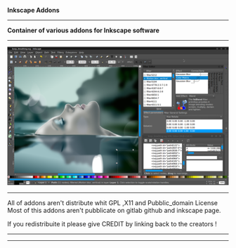 <strong>Inkscape Addons</strong>
<hr align=”left” size=”1″ width=”300″ color=”red” noshade>
<b>Container of various addons for Inkscape software</b>
<hr align=”left” size=”1″ width=”300″ color=”red” noshade>
<img src="https://github.com/ilnanny/Inkscape-addons/blob/master/preview.png?raw=true"Inkscape Addons">

<hr align=”left” size=”1″ width=”300″ color=”red” noshade>
 All of addons aren't  distribute whit GPL ,X11 and Pubblic_domain License
 Most of this addons aren't pubblicate on gitlab github and inkscape page.
 
If you redistribuite it please give CREDIT by linking back to the creators !


<hr align=”left” size=”1″ width=”300″ color=”red” noshade>


<hr align=”left” size=”1″ width=”300″ color=”red” noshade>
